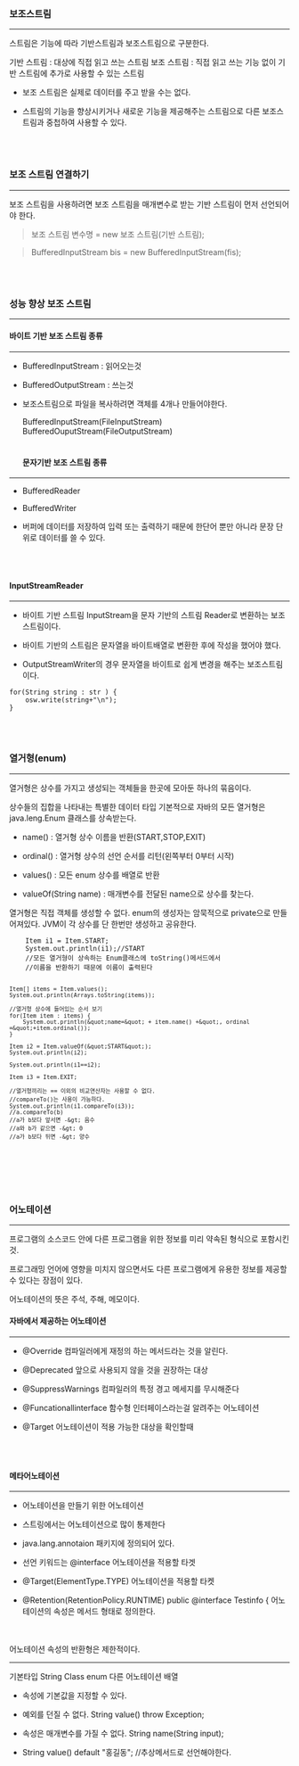 <p><img alt="" src="https://velog.velcdn.com/images/isak9975/post/c4d83b1b-219a-4f35-8fef-35d9e3d22382/image.jpg" /></p>
<h3 id="보조스트림">보조스트림</h3>
<hr />
<p>스트림은 기능에 따라 기반스트림과 보조스트림으로 구분한다.</p>
<blockquote>
</blockquote>
<p>기반 스트림 : 대상에 직접 읽고 쓰는 스트림
보조 스트림 : 직접 읽고 쓰는 기능 없이 기반 스트림에 추가로 사용할 수 있는 스트림</p>
<ul>
<li><p>보조 스트림은 실제로 데이터를 주고 받을 수는 없다.</p>
</li>
<li><p>스트림의 기능을 향상시키거나 새로운 기능을 제공해주는 스트림으로 다른 보조스트림과 중첩하여 사용할 수 있다.</p>
</li>
</ul>
<p><br /><br /></p>
<h3 id="보조-스트림-연결하기">보조 스트림 연결하기</h3>
<hr />
<p>보조 스트림을 사용하려면 보조 스트림을 매개변수로 받는 기반 스트림이 먼저 선언되어야 한다.</p>
<blockquote>
<p>보조 스트림 변수명 = new 보조 스트림(기반 스트림);</p>
</blockquote>
<blockquote>
<p>BufferedInputStream bis = new BufferedInputStream(fis);</p>
</blockquote>
<p><br /><br /></p>
<h3 id="성능-향상-보조-스트림">성능 향상 보조 스트림</h3>
<hr />
<h4 id="바이트-기반-보조-스트림-종류">바이트 기반 보조 스트림 종류</h4>
<hr />
<ul>
<li><p>BufferedInputStream : 읽어오는것</p>
</li>
<li><p>BufferedOutputStream : 쓰는것</p>
</li>
<li><p>보조스트림으로 파일을 복사하려면 객체를 4개나 만들어야한다.</p>
<blockquote>
</blockquote>
<p>BufferedInputStream(FileInputStream)
BufferedOuputStream(FileOutputStream)
<br /><br /></p>
<h4 id="문자기반-보조-스트림-종류">문자기반 보조 스트림 종류</h4>
</li>
</ul>
<hr />
<ul>
<li><p>BufferedReader</p>
</li>
<li><p>BufferedWriter</p>
</li>
<li><p>버퍼에 데이터를 저장하여 입력 또는 출력하기 때문에 한단어 뿐만 아니라 문장 단위로 데이터를 쓸 수 있다.</p>
</li>
</ul>
<p><br /><br /></p>
<h4 id="inputstreamreader">InputStreamReader</h4>
<hr />
<ul>
<li><p>바이트 기반 스트림 InputStream을 문자 기반의 스트림 Reader로 변환하는 보조스트림이다.</p>
</li>
<li><p>바이트 기반의 스트림은 문자열을 바이트배열로 변환한 후에 작성을 했어야 했다.</p>
</li>
<li><p>OutputStreamWriter의 경우 문자열을 바이트로 쉽게 변경을 해주는 보조스트림이다.</p>
</li>
</ul>
<pre><code class="language-java">for(String string : str ) {
    osw.write(string+&quot;\n&quot;);
}</code></pre>
<p><br /><br /></p>
<h3 id="열거형enum">열거형(enum)</h3>
<hr />
<p>열거형은 상수를 가지고 생성되는 객체들을 한곳에 모아둔 하나의 묶음이다.</p>
<p>상수들의 집합을 나타내는 특별한 데이터 타입
기본적으로 자바의 모든 열거형은 java.leng.Enum 클래스를 상속받는다.</p>
<ul>
<li><p>name() : 열거형 상수 이름을 반환(START,STOP,EXIT)</p>
</li>
<li><p>ordinal() : 열거형 상수의 선언 순서를 리턴(왼쪽부터 0부터 시작)</p>
</li>
<li><p>values() : 모든 enum 상수를 배열로 반환</p>
</li>
<li><p>valueOf(String name) : 매개변수를 전달된 name으로 상수를 찾는다.</p>
</li>
</ul>
<p>열거형은 직접 객체를 생성할 수 없다.
enum의 생성자는 암묵적으로 private으로 만들어져있다.
JVM이 각 상수를 단 한번만 생성하고 공유한다.</p>
<pre><code class="language-java">    Item i1 = Item.START;
    System.out.println(i1);//START
    //모든 열거형이 상속하는 Enum클래스에 toString()메서드에서
    //이름을 반환하기 때문에 이름이 출력된다

    Item[] items = Item.values();
    System.out.println(Arrays.toString(items));

    //열거형 상수에 들어있는 순서 보기
    for(Item item : items) {
        System.out.println(&quot;name=&quot; + item.name() +&quot;, ordinal =&quot;+item.ordinal());
    }

    Item i2 = Item.valueOf(&quot;START&quot;);
    System.out.println(i2);

    System.out.println(i1==i2);

    Item i3 = Item.EXIT;

    //열거형끼리는 == 이외의 비교연산자는 사용할 수 없다.
    //compareTo()는 사용이 가능하다.
    System.out.println(i1.compareTo(i3));
    //a.compareTo(b)
    //a가 b보다 앞서면 -&gt; 음수
    //a와 b가 같으면 -&gt; 0
    //a가 b보다 뒤면 -&gt; 양수
</code></pre>
<p><br /><br /></p>
<h3 id="어노테이션">어노테이션</h3>
<hr />
<p>프로그램의 소스코드 안에 다른 프로그램을 위한 정보를 미리 약속된 형식으로 포함시킨것.</p>
<p>프로그래밍 언어에 영향을 미치지 않으면서도 다른 프로그램에게 유용한 정보를 제공할수 있다는 장점이 있다.</p>
<p>어노테이션의 뜻은 주석, 주해, 메모이다.</p>
<h4 id="자바에서-제공하는-어노테이션">자바에서 제공하는 어노테이션</h4>
<hr />
<ul>
<li><p>@Override
컴파일러에게 재정의 하는 메서드라는 것을 알린다.</p>
</li>
<li><p>@Deprecated
앞으로 사용되지 않을 것을 권장하는 대상</p>
</li>
<li><p>@SuppressWarnings
컴파일러의 특정 경고 메세지를 무시해준다</p>
</li>
<li><p>@Funcationallinterface
함수형 인터페이스라는걸 알려주는 어노테이션</p>
</li>
<li><p>@Target
어노테이션이 적용 가능한 대상을 확인할때 </p>
</li>
</ul>
<p><br /><br /></p>
<h4 id="메타어노테이션">메타어노테이션</h4>
<hr />
<ul>
<li><p>어노테이션을 만들기 위한 어노테이션</p>
</li>
<li><p>스트링에서는 어노테이션으로 많이 통제한다</p>
</li>
<li><p>java.lang.annotaion 패키지에 정의되어 있다.</p>
</li>
<li><p>선언 키워드는 @interface
어노테이션을 적용할 타겟</p>
</li>
<li><p>@Target(ElementType.TYPE)
어노테이션을 적용할 타켓</p>
</li>
<li><p>@Retention(RetentionPolicy.RUNTIME)
public @interface Testinfo {
어노테이션의 속성은 메서드 형태로 정의한다.</p>
</li>
</ul>
<p><br /><br />
어노테이션 속성의 반환형은 제한적이다.</p>
<hr />
<p>기본타입
String
Class
enum
다른 어노테이션
배열</p>
<ul>
<li><p>속성에 기본값을 지정할 수 있다.</p>
</li>
<li><p>예외를 던질 수 없다.
String value() throw Exception;</p>
</li>
<li><p>속성은 매개변수를 가질 수 없다.
String name(String input);</p>
</li>
<li><p>String value() default &quot;홍길동&quot;; //추상메서드로 선언해야한다.</p>
</li>
</ul>